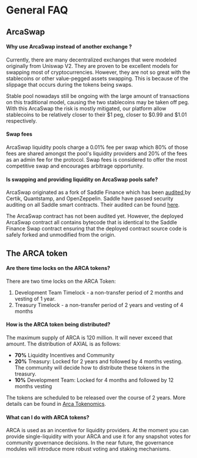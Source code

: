 # General FAQ

## ArcaSwap

#### Why use ArcaSwap instead of another exchange ?

Currently, there are many decentralized exchanges that were modeled originally from Uniswap V2. They are proven to be excellent models for swapping most of cryptocurrencies. However, they are not so great with the stablecoins or other value-pegged assets swapping. This is because of the slippage that occurs during the tokens being swaps.

Stable pool nowadays still be ongoing with the large amount of transactions on this traditional model, causing the two stablecoins may be taken off peg. With this ArcaSwap the risk is mostly mitigated, our platform allow stablecoins to be relatively closer to their $1 peg, closer to $0.99 and $1.01 respectively.

#### Swap fees

ArcaSwap liquidity pools charge a 0.01% fee per swap which 80% of those fees are shared amongst the pool's liquidity providers and 20% of the fees as an admin fee for the protocol. Swap fees is considered to offer the most competitive swap and encourages arbitrage opportunity.

#### **Is swapping and providing liquidity on ArcaSwap pools safe?**

ArcaSwap originated as a fork of Saddle Finance which has been [audited ](https://docs.saddle.finance/smart-contract-audit)by Certik, Quantstamp, and OpenZeppelin. Saddle have passed security auditing on all Saddle smart contracts. Their audited can be found [here](general-faq.md#safety).

The ArcaSwap contract has not been audited yet. However, the deployed ArcaSwap contract all  contains bytecode that is identical to the Saddle Finance Swap contract ensuring that the deployed contract source code is safely forked and unmodified from the origin.

## The ARCA token

#### Are there time locks on the ARCA tokens?

There are two time locks on the ARCA Token:

1. Development Team Timelock - a non-transfer period of 2 months and vesting of 1 year.
2. Treasury Timelock - a non-transfer period of 2 years and vesting of 4 months

#### How is the ARCA token being distributed?

The maximum supply of ARCA is 120 million. It will never exceed that amount. The distribution of AXIAL is as follows:

* **70%** Liquidity Incentives and Community
* **20%** Treasury: Locked for 2 years and followed by 4 months vesting. The community will decide how to distribute these tokens in the treasury.
* **10%** Development Team: Locked for 4 months and followed by 12 months vesting

The tokens are scheduled to be released over the course of 2 years. More details can be found in [Arca Tokenomics](tokenomics/arca-token.md).

#### What can I do with ARCA tokens?

ARCA is used as an incentive for liquidity providers. At the moment you can provide single-liquidity with your ARCA and use it for any snapshot votes for community governance decisions. In the near future, the governance modules will introduce more robust voting and staking mechanisms.











